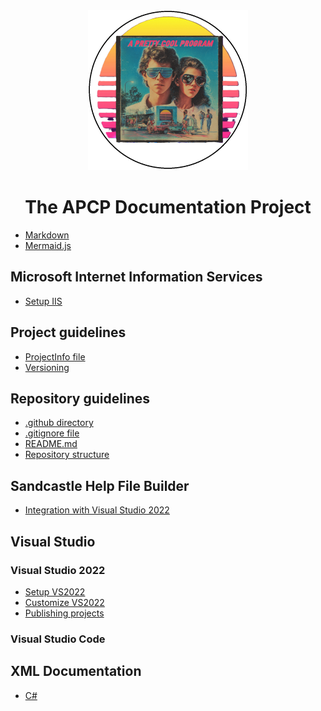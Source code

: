 <!-- u250924 -->

<div align="center">

  <picture>
    <source media="(prefers-color-scheme: dark)" srcset="../.github/img/logo/apcp-logo-dark-256x256.png">
    <source media="(prefers-color-scheme: light)" srcset="../.github/img/logo/apcp-logo-light-256x256.png">
    <img alt="Fallback image description" src="../.github/img/logo/apcp-logo-light-256x256.png">
  </picture>

# The APCP Documentation Project

</div>

* [Markdown](markdown.md)
* [Mermaid.js](mermaidjs.md)

## Microsoft Internet Information Services

* [Setup IIS](./iis/iis-setup/README.md)

## Project guidelines

* [ProjectInfo file](./project/project-info.md)
* [Versioning](./project/versioning.md)

## Repository guidelines

* [.github directory](./repository/github-directory.md)
* [.gitignore file](./repository/gitignore.md)
* [README.md](./repository/README.md)
* [Repository structure](./repository/structure.md)

## Sandcastle Help File Builder

* [Integration with Visual Studio 2022](./shfb/shfb-vs2022-integration/README.md)

## Visual Studio

### Visual Studio 2022

* [Setup VS2022 ](./vs2022/setup/README.md)
* [Customize VS2022](./vs2022/customize/README.md)
* [Publishing projects](./vs2022/publish/README.md)

### Visual Studio Code

## XML Documentation

* [C#](./xml-documentation/xml-csharp.md)
